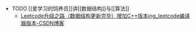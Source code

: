 - TODO [[爱学习的饲养员]]讲[[数据结构]]与[[算法]]
	- [Leetcode升级之路（数据结构更新完毕）增加C++版本ing_leetcode编译器版本-CSDN博客](https://blog.csdn.net/unspoken0714/article/details/110286517)